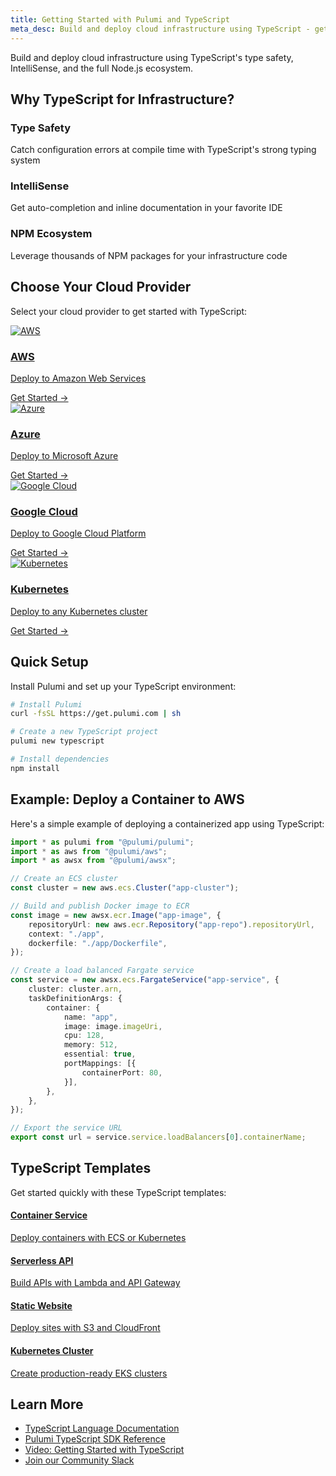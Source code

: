 ```yaml
---
title: Getting Started with Pulumi and TypeScript
meta_desc: Build and deploy cloud infrastructure using TypeScript - get type safety, IntelliSense, and the full Node.js ecosystem
---
```


Build and deploy cloud infrastructure using TypeScript's type safety, IntelliSense, and the full Node.js ecosystem.

## Why TypeScript for Infrastructure?

<div class="grid grid-cols-1 md:grid-cols-3 gap-6 mb-12">
    <div class="p-6 bg-blue-50 rounded-lg">
        <i class="fas fa-shield-alt text-2xl text-blue-600 mb-3"></i>
        <h3 class="font-semibold mb-2">Type Safety</h3>
        <p class="text-sm text-gray-700">Catch configuration errors at compile time with TypeScript's strong typing system</p>
    </div>
    <div class="p-6 bg-blue-50 rounded-lg">
        <i class="fas fa-lightbulb text-2xl text-blue-600 mb-3"></i>
        <h3 class="font-semibold mb-2">IntelliSense</h3>
        <p class="text-sm text-gray-700">Get auto-completion and inline documentation in your favorite IDE</p>
    </div>
    <div class="p-6 bg-blue-50 rounded-lg">
        <i class="fas fa-cube text-2xl text-blue-600 mb-3"></i>
        <h3 class="font-semibold mb-2">NPM Ecosystem</h3>
        <p class="text-sm text-gray-700">Leverage thousands of NPM packages for your infrastructure code</p>
    </div>
</div>

## Choose Your Cloud Provider

Select your cloud provider to get started with TypeScript:

<div class="grid grid-cols-1 md:grid-cols-2 lg:grid-cols-4 gap-6 mt-8 mb-12">
    <a href="/docs/iac/get-started/aws/" class="block p-6 bg-white rounded-lg shadow hover:shadow-lg transition-shadow border border-gray-200">
        <img src="/logos/pkg/aws.svg" alt="AWS" class="h-12 mb-4">
        <h3 class="text-lg font-semibold mb-2">AWS</h3>
        <p class="text-sm text-gray-600">Deploy to Amazon Web Services</p>
        <div class="mt-4 text-blue-600 font-medium">Get Started →</div>
    </a>
    <a href="/docs/iac/get-started/azure/" class="block p-6 bg-white rounded-lg shadow hover:shadow-lg transition-shadow border border-gray-200">
        <img src="/logos/pkg/azure.svg" alt="Azure" class="h-12 mb-4">
        <h3 class="text-lg font-semibold mb-2">Azure</h3>
        <p class="text-sm text-gray-600">Deploy to Microsoft Azure</p>
        <div class="mt-4 text-blue-600 font-medium">Get Started →</div>
    </a>
    <a href="/docs/iac/get-started/gcp/" class="block p-6 bg-white rounded-lg shadow hover:shadow-lg transition-shadow border border-gray-200">
        <img src="/logos/pkg/gcp.svg" alt="Google Cloud" class="h-12 mb-4">
        <h3 class="text-lg font-semibold mb-2">Google Cloud</h3>
        <p class="text-sm text-gray-600">Deploy to Google Cloud Platform</p>
        <div class="mt-4 text-blue-600 font-medium">Get Started →</div>
    </a>
    <a href="/docs/iac/get-started/kubernetes/" class="block p-6 bg-white rounded-lg shadow hover:shadow-lg transition-shadow border border-gray-200">
        <img src="/logos/pkg/kubernetes.svg" alt="Kubernetes" class="h-12 mb-4">
        <h3 class="text-lg font-semibold mb-2">Kubernetes</h3>
        <p class="text-sm text-gray-600">Deploy to any Kubernetes cluster</p>
        <div class="mt-4 text-blue-600 font-medium">Get Started →</div>
    </a>
</div>

## Quick Setup

Install Pulumi and set up your TypeScript environment:

```bash
# Install Pulumi
curl -fsSL https://get.pulumi.com | sh

# Create a new TypeScript project
pulumi new typescript

# Install dependencies
npm install
```

## Example: Deploy a Container to AWS

Here's a simple example of deploying a containerized app using TypeScript:

```typescript
import * as pulumi from "@pulumi/pulumi";
import * as aws from "@pulumi/aws";
import * as awsx from "@pulumi/awsx";

// Create an ECS cluster
const cluster = new aws.ecs.Cluster("app-cluster");

// Build and publish Docker image to ECR
const image = new awsx.ecr.Image("app-image", {
    repositoryUrl: new aws.ecr.Repository("app-repo").repositoryUrl,
    context: "./app",
    dockerfile: "./app/Dockerfile",
});

// Create a load balanced Fargate service
const service = new awsx.ecs.FargateService("app-service", {
    cluster: cluster.arn,
    taskDefinitionArgs: {
        container: {
            name: "app",
            image: image.imageUri,
            cpu: 128,
            memory: 512,
            essential: true,
            portMappings: [{
                containerPort: 80,
            }],
        },
    },
});

// Export the service URL
export const url = service.service.loadBalancers[0].containerName;
```

## TypeScript Templates

Get started quickly with these TypeScript templates:

<div class="grid grid-cols-1 md:grid-cols-2 gap-4 mt-8">
    <a href="/templates/container-service/aws/" class="flex items-center p-4 bg-gray-50 rounded-lg hover:bg-gray-100">
        <i class="fas fa-ship text-xl text-blue-500 mr-4"></i>
        <div>
            <h4 class="font-semibold">Container Service</h4>
            <p class="text-sm text-gray-600">Deploy containers with ECS or Kubernetes</p>
        </div>
    </a>
    <a href="/templates/serverless-application/aws/" class="flex items-center p-4 bg-gray-50 rounded-lg hover:bg-gray-100">
        <i class="fas fa-bolt text-xl text-yellow-500 mr-4"></i>
        <div>
            <h4 class="font-semibold">Serverless API</h4>
            <p class="text-sm text-gray-600">Build APIs with Lambda and API Gateway</p>
        </div>
    </a>
    <a href="/templates/static-website/aws/" class="flex items-center p-4 bg-gray-50 rounded-lg hover:bg-gray-100">
        <i class="fas fa-globe text-xl text-purple-500 mr-4"></i>
        <div>
            <h4 class="font-semibold">Static Website</h4>
            <p class="text-sm text-gray-600">Deploy sites with S3 and CloudFront</p>
        </div>
    </a>
    <a href="/templates/kubernetes/aws/" class="flex items-center p-4 bg-gray-50 rounded-lg hover:bg-gray-100">
        <i class="fas fa-dharmachakra text-xl text-green-500 mr-4"></i>
        <div>
            <h4 class="font-semibold">Kubernetes Cluster</h4>
            <p class="text-sm text-gray-600">Create production-ready EKS clusters</p>
        </div>
    </a>
</div>

## Learn More

- [TypeScript Language Documentation](/docs/iac/concepts/languages/typescript/)
- [Pulumi TypeScript SDK Reference](https://www.pulumi.com/registry/)
- [Video: Getting Started with TypeScript](https://www.youtube.com/watch?v=example)
- [Join our Community Slack](https://slack.pulumi.com)

